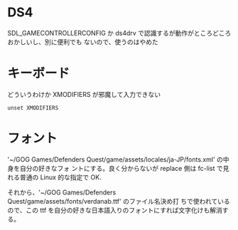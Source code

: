 # DS4

SDL_GAMECONTROLLERCONFIG か ds4drv で認識するが動作がところどころおかしいし、別に便利でも
ないので、使うのはやめた

# キーボード

どういうわけか XMODIFIERS が邪魔して入力できない

```
unset XMODIFIERS
```

# フォント

'~/GOG Games/Defenders Quest/game/assets/locales/ja-JP/fonts.xml' の中身を自分の好きなフォ
ントにする。良く分からないが replace 側は fc-list で見れる普通の Linux 的な指定で OK. 

それから、'~/GOG Games/Defenders Quest/game/assets/fonts/verdanab.ttf' のファイル名決め打
ちで使われているので、この ttf を自分の好きな日本語入りのフォントにすれば文字化けも解消す
る。

<!-- vim: set tw=90 filetype=markdown : -->

